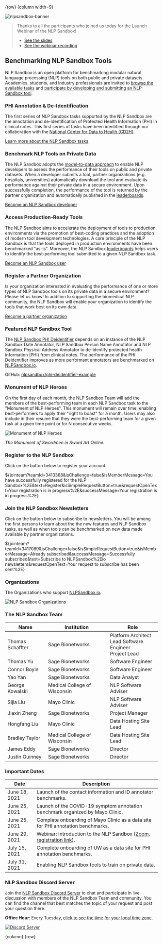 <!-- markdownlint-disable blanks-around-lists -->
<!-- markdownlint-disable-next-line first-line-h1 -->
{row}
{column width=9}

![nlpsandbox-banner]

> Thanks to all the participants who joined us today for the Launch Webinar of the NLP Sandbox!
> - [See the slides](https://docs.google.com/presentation/d/1EVP1lKGHdSsODcnzQFszEcyXclK9BVg1ZMY7Vgnp904/edit?usp=sharing)
> - [See the webinar recording](https://youtu.be/kaTfi20r6Q0)

## Benchmarking NLP Sandbox Tools

NLP Sandbox is an open platform for benchmarking modular natural language processing (NLP) tools on both public and private datasets. Academics, students, and industry professionals are invited to [browse the available tasks] and [participate by developing and submitting an NLP Sandbox tool].

### PHI Annotation & De-Identification

The first series of NLP Sandbox tasks supported by the NLP Sandbox are the annotation and de-identification of Protected Health Information (PHI) in clinical notes. This first series of tasks have been identified through our collaboration with the [National Center for Data to Health (CD2H)].

[Learn more about the NLP Sandbox tasks]

### Benchmark NLP Tools on Private Data

The NLP Sandbox adopts the [model-to-data approach] to enable NLP developers to assess the performance of their tools on public and private datasets. When a developer submits a tool, partner organizations (e.g. hospitals, universities) automatically download the tool and evaluate its performance against their private data in a secure environment. Upon successfully completion, the performance of the tool is returned by the partner organization and automatically published in the [leaderboards].

[Become an NLP Sandbox developer]

### Access Production-Ready Tools

The NLP Sandbox aims to accelerate the deployment of tools to production environments via the promotion of best-coding practices and the adoption of modern tool development technologies. A core principle of the NLP Sandbox is that the tools deployed in production environments have been benchmarked "as-is". Moreover, the NLP Sandbox [leaderboards] helps users to identify the best-performing tool submitted to a given NLP Sandbox task.

[Become an NLP Sandbox user]

### Register a Partner Organization

Is your organization interested in evaluating the performance of one or more types of NLP Sandbox tools on its private data in a secure environment? Please let us know! In addition to supporting the biomedical NLP community, the NLP Sandbox will enable your organization to identify the tools that work best on its own data.

[Become a partner organization]

### Featured NLP Sandbox Tool

The [NLP Sandbox PHI Deidentifier] depends on an instance of the NLP Sandbox Date Annotator, NLP Sandbox Person Name Annotator and NLP Sandbox Physical Address Annotator to de-identify protected health information (PHI) from clinical notes. The performance of the PHI Deidentifier improves as more performant annotators are benchmarked on [NLPSandbox.io].

GitHub: [nlpsandbox/phi-deidentifier-example]

### Monument of NLP Heroes

On the first day of each month, the NLP Sandbox Team will add the members of the best-performing team in each NLP Sandbox task to the "Monument of NLP Heroes". This monument will remain over time, enabling best-performers to apply their "right to boast" for a month. Users may also include in their resume that they were the best-performing team for a given task at a given time point or for N consecutive weeks.

![Monument of NLP Heroes]

*The Monument of Swordmen in Sword Art Online.*

### Register to the NLP Sandbox

Click on the button below to register your account.

${jointeam?teamId=3413388&isChallenge=false&isMemberMessage=You have successfully registered for the NLP Sandbox%2E&text=Register&isSimpleRequestButton=true&requestOpenText=Your registration is in progress%2E&successMessage=Your registration is in progress%2E}

### Join the NLP Sandbox Newsletters

Click on the button below to subscribe to newsletters. You will be among the first persons to learn about the the new features and NLP Sandbox tasks, as well as when tools can be benchmarked on new data made available by partner organizations.

${jointeam?teamId=3417089&isChallenge=false&isSimpleRequestButton=true&isMemberMessage=Already subscribed&successMessage=Successfully subscribed&text=Subscribe to NLPSandbox%2Eio newsletters&requestOpenText=Your request to subscribe has been sent%2E}

### Organizations

The Organizations who support [NLPSandbox.io].

![NLP Sandbox Organizations]

### The NLP Sandbox Team

<!-- markdownlint-disable -->
Name             | Institution | Role
-----------------|------------------------------|---
Thomas Schaffter | Sage Bionetworks             | Platform Architect<br>Lead Software Engineer<br>Project Lead
Thomas Yu        | Sage Bionetworks             | Software Engineer
Connor Boyle     | Sage Bionetworks             | Software Engineer
Yao Yan          | Sage Bionetworks             | Data Analyst
George Kowalski  | Medical College of Wisconsin | NLP Software Adviser
Sijia Liu        | Mayo Clinic                  | NLP Software Adviser
Jiaxin Zheng     | Sage Bionetworks             | Project Manager
Hongfang Liu     | Mayo Clinic                  | Data Hosting Site Lead
Bradley Taylor   | Medical College of Wisconsin | Data Hosting Site Lead
James Eddy       | Sage Bionetworks             | Director
Justin Guinney   | Sage Bionetworks             | Director
<!-- markdownlint-enable -->

### Important Dates

Date | Description
-----|------------
June 18, 2021 | Launch of the contact information and ID annotator benchmarks.
June 25, 2021 | Launch of the COVID-19 symptom annotation benchmark organized by Mayo Clinic.
June 25, 2021 | Complete onboarding of Mayo Clinic as a data site for PHI annotation benchmarks.
June 29, 2021 | Webinar: Introduction to the NLP Sandbox ([Zoom], [registration link]).
July 15, 2021 | Complete onboarding of UW as a data site for PHI annotation benchmarks.
July 31, 2021 | Enabling NLP Sandbox tools to train on private data.

### NLP Sandbox Discord Server

Join the [NLP Sandbox Discord Server] to chat and participate in live discussion with members of the NLP Sandbox Team and community. You can find the channel that best matches the topic of your request and post your question there.

**Office Hour**: Every Tuesday, [click to see the time for your local time zone].

[![Discord Server]](https://nlpsandbox.io/discord)

{column}
{row}

<!-- Images -->

[nlpsandbox-banner]: https://nlpsandbox.github.io/nlpsandbox-themes/banner/Banner@3x.png
[Monument of NLP Heroes]: https://github.com/nlpsandbox/nlpsandbox-website-synapse/raw/staging/images/monument-of-swordmen-banner-2.png
[NLP Sandbox Organizations]: https://github.com/nlpsandbox/nlpsandbox-website-synapse/raw/staging/images/nlpsandbox-organizations.png
[Discord Server]: https://github.com/nlpsandbox/nlpsandbox-website-synapse/raw/staging/images/nlpsandbox-discord-2.png

<!-- Links -->

[NLPSandbox.io]: https://nlpsandbox.io
[National Center for Data to Health (CD2H)]: https://cd2h.org/
[NLP Sandbox Discord server]: https://nlpsandbox.io/discord
[click to see the time for your local time zone]: https://www.starts-at.com/event/2806163581
[model-to-data approach]: https://doi.org/10.1186/s13059-019-1794-0
[Learn more about the NLP Sandbox tasks]: https://www.synapse.org/#!Synapse:syn22277124/wiki/607935
[Leaderboards]: https://www.synapse.org/#!Synapse:syn22277124/wiki/604828
[Become an NLP Sandbox Developer]: https://www.synapse.org/#!Synapse:syn22277124/wiki/608956
[Become an NLP Sandbox User]: https://www.synapse.org/#!Synapse:syn22277124/wiki/608957
[Become a partner organization]: https://www.synapse.org/#!Synapse:syn22277124/wiki/608958
[NLP Sandbox PHI Deidentifier]: https://phi-deidentifier.nlpsandbox.io/
[nlpsandbox/phi-deidentifier-example]: https://github.com/nlpsandbox/phi-deidentifier-example
[participate by developing and submitting an NLP Sandbox tool]: https://www.synapse.org/#!Synapse:syn22277123/wiki/609136
[browse the available tasks]: https://www.synapse.org/#!Synapse:syn22277124/wiki/607935
[PHI Annotation and Deidentification]: https://www.synapse.org/#!Synapse:syn22277124/wiki/608037
[Zoom]: https://zoom.us/download
[registration link]: https://us02web.zoom.us/webinar/register/WN_LDnWqgq8T3aUkGVQR0tstg

